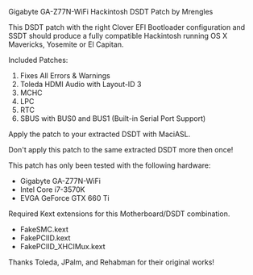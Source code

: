 Gigabyte GA-Z77N-WiFi Hackintosh DSDT Patch by Mrengles

This DSDT patch with the right Clover EFI Bootloader configuration and SSDT should produce a fully compatible Hackintosh running OS X Mavericks, Yosemite or El Capitan.

Included Patches:

1. Fixes All Errors & Warnings
2. Toleda HDMI Audio with Layout-ID 3
3. MCHC
4. LPC
5. RTC
6. SBUS with BUS0 and BUS1 (Built-in Serial Port Support)

Apply the patch to your extracted DSDT with MaciASL.

Don't apply this patch to the same extracted DSDT more then once!

This patch has only been tested with the following hardware:

- Gigabyte GA-Z77N-WiFi
- Intel Core i7-3570K
- EVGA GeForce GTX 660 Ti

Required Kext extensions for this Motherboard/DSDT combination.

- FakeSMC.kext
- FakePCIID.kext
- FakePCIID_XHCIMux.kext

Thanks Toleda, JPalm, and Rehabman for their original works!
